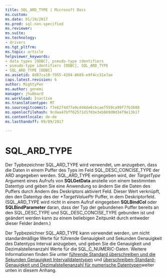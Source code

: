 ```yaml
---
title: SQL_ARD_TYPE | Microsoft Docs
ms.custom: 
ms.date: 01/19/2017
ms.prod: sql-non-specified
ms.reviewer: 
ms.suite: 
ms.technology:
- drivers
ms.tgt_pltfrm: 
ms.topic: article
helpviewer_keywords:
- data types [ODBC], pseudo-type identifiers
- pseudo-type identifiers [ODBC], SQL_ARD_TYPE
- SQL_ARD_TYPE [ODBC]
ms.assetid: 8d87ca10-f955-4284-8689-e9f4cc31e7ae
caps.latest.revision: 6
author: MightyPen
ms.author: genemi
manager: jhubbard
ms.workload: Inactive
ms.translationtype: MT
ms.sourcegitcommit: f7e6274d77a9cdd4de6cbcaef559ca99f77b3608
ms.openlocfilehash: 9cdaa47bff62571d1f03e3eb869d0d34f9e13b17
ms.contentlocale: de-de
ms.lasthandoff: 09/09/2017

---
```

# <a name="sqlardtype"></a>SQL_ARD_TYPE
Der Typbezeichner SQL_ARD_TYPE wird verwendet, um anzugeben, dass die Daten in einem Puffer des Typs im Feld SQL_DESC_CONCISE_TYPE der ARD angegeben werden. SQL_ARD_TYPE eingegeben wird, der *TargetType* Argument eines Aufrufs von **SQLGetData** anstelle von einem bestimmten Datentyp und geben Sie eine Anwendung so ändern Sie die Daten des Puffers durch Ändern des Deskriptors aktiviert Feld. Dieser Wert verknüpft, den den Datentyp des der  *\*TargetValuePtr* Puffer, in dem Deskriptorfeld. (SQL_ARD_TYPE wird nicht in einem Aufruf eingegeben **SQLBindCol** oder **SQLBindParameter** daran, dass der Typ der gebundenen Puffer bereits an den SQL_DESC_TYPE und SQL_DESC_CONCISE_TYPE gebunden ist und geändert werden kann zu einem beliebigen Zeitpunkt durch entweder dieser Felder ändern.)  
  
 Der Typbezeichner SQL_ARD_TYPE kann verwendet werden, um nicht standardmäßige Werte für führende Genauigkeit und Sekunden Genauigkeit des Datentyps Interval anzugeben, und geben Sie die Genauigkeit und Dezimalstellenanzahl Werte für die SQL_C_NUMERIC-Daten. Weitere Informationen finden Sie unter [führende Standard überschreiben und die Sekunden Genauigkeit Intervalldatentypen](../../../odbc/reference/appendixes/overriding-default-leading-and-seconds-precision-for-interval-data-types.md) und [überschreiben-Standard-Genauigkeit und Dezimalstellenanzahl für numerische Datentypen](../../../odbc/reference/appendixes/overriding-default-precision-and-scale-for-numeric-data-types.md)weiter unten in diesem Anhang.

